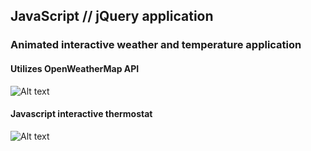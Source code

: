 ## JavaScript // jQuery application

### Animated interactive weather and temperature application

#### Utilizes OpenWeatherMap API

![Alt text](https://github.com/JessicaBarclay/Animated-Weather_API/blob/master/links/weather.png "weather")

#### Javascript interactive thermostat
![Alt text](https://github.com/JessicaBarclay/Animated-Weather_API/blob/master/links/thermostat.png "thermostat")
